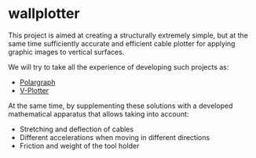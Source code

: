 # wallplotter

This project is aimed at creating a structurally extremely simple, but at the same time sufficiently accurate and efficient cable plotter for applying graphic images to vertical surfaces.

We will try to take all the experience of developing such projects as:
- [Polargraph](https://www.polargraph.co.uk/)
- [V-Plotter](https://www.revout.de/vplotter/)

At the same time, by supplementing these solutions with a developed mathematical apparatus that allows taking into account:
- Stretching and deflection of cables
- Different accelerations when moving in different directions
- Friction and weight of the tool holder